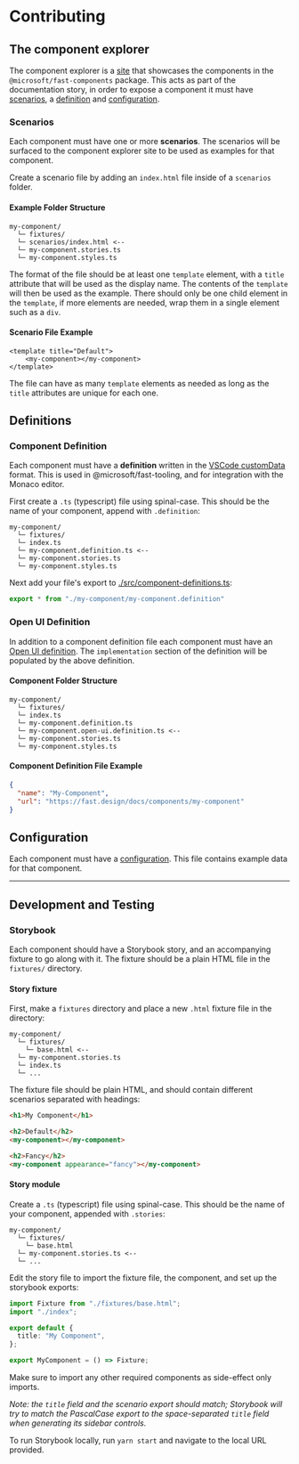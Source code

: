 # Contributing

## The component explorer

The component explorer is a [site](https://explore.fast.design) that showcases the components in the `@microsoft/fast-components` package. This acts as part of the documentation story, in order to expose a component it must have [scenarios](#scenarios), a [definition](#definition) and [configuration](#configuration).

### Scenarios

Each component must have one or more **scenarios**. The scenarios will be surfaced to the component explorer site to be used as examples for that component.

Create a scenario file by adding an `index.html` file inside of a `scenarios` folder.

#### Example Folder Structure

```text
my-component/
  └─ fixtures/
  └─ scenarios/index.html <--
  └─ my-component.stories.ts
  └─ my-component.styles.ts
```

The format of the file should be at least one `template` element, with a `title` attribute that will be used as the display name. The contents of the `template` will then be used as the example. There should only be one child element in the `template`, if more elements are needed, wrap them in a single element such as a `div`.

#### Scenario File Example

```text
<template title="Default">
    <my-component></my-component>
</template>
```

The file can have as many `template` elements as needed as long as the `title` attributes are unique for each one.

## Definitions

### Component Definition

Each component must have a **definition** written in the [VSCode customData](https://github.com/microsoft/vscode-custom-data) format. This is used in @microsoft/fast-tooling, and for integration with the Monaco editor.

First create a `.ts` (typescript) file using spinal-case. This should be the name of your component, append with `.definition`:

```text
my-component/
  └─ fixtures/
  └─ index.ts
  └─ my-component.definition.ts <--
  └─ my-component.stories.ts
  └─ my-component.styles.ts
```

Next add your file's export to [./src/component-definitions.ts](./src/component-definitions.ts):

```js
export * from "./my-component/my-component.definition"
```

### Open UI Definition

In addition to a component definition file each component must have an [Open UI definition](https://github.com/microsoft/fast/blob/master/packages/web-components/fast-components/src/__test__/component.schema.json). The `implementation` section of the definition will be populated by the above definition.

#### Component Folder Structure

```text
my-component/
  └─ fixtures/
  └─ index.ts
  └─ my-component.definition.ts 
  └─ my-component.open-ui.definition.ts <--
  └─ my-component.stories.ts
  └─ my-component.styles.ts
```

#### Component Definition File Example

```json
{
  "name": "My-Component",
  "url": "https://fast.design/docs/components/my-component"
}
```

## Configuration

Each component must have a [configuration](https://github.com/microsoft/fast/tree/master/sites/fast-component-explorer/app/fast-components/configs/README.md). This file contains example data for that component.

---

## Development and Testing

### Storybook

Each component should have a Storybook story, and an accompanying fixture to go along with it. The fixture should be a plain HTML file in the `fixtures/` directory.

#### Story fixture

First, make a `fixtures` directory and place a new `.html` fixture file in the directory:

```text
my-component/
  └─ fixtures/
    └─ base.html <--
  └─ my-component.stories.ts
  └─ index.ts
  └─ ...
```

The fixture file should be plain HTML, and should contain different scenarios separated with headings:

```html
<h1>My Component</h1>

<h2>Default</h2>
<my-component></my-component>

<h2>Fancy</h2>
<my-component appearance="fancy"></my-component>
```

#### Story module

Create a `.ts` (typescript) file using spinal-case. This should be the name of your component, appended with `.stories`:

```text
my-component/
  └─ fixtures/
    └─ base.html
  └─ my-component.stories.ts <--
  └─ ...
```

Edit the story file to import the fixture file, the component, and set up the storybook exports:

```ts
import Fixture from "./fixtures/base.html";
import "./index";

export default {
  title: "My Component",
};

export MyComponent = () => Fixture;
```

Make sure to import any other required components as side-effect only imports.

_Note: the `title` field and the scenario export should match; Storybook will try to match the PascalCase export to the space-separated `title` field when generating its sidebar controls._

To run Storybook locally, run `yarn start` and navigate to the local URL provided.
